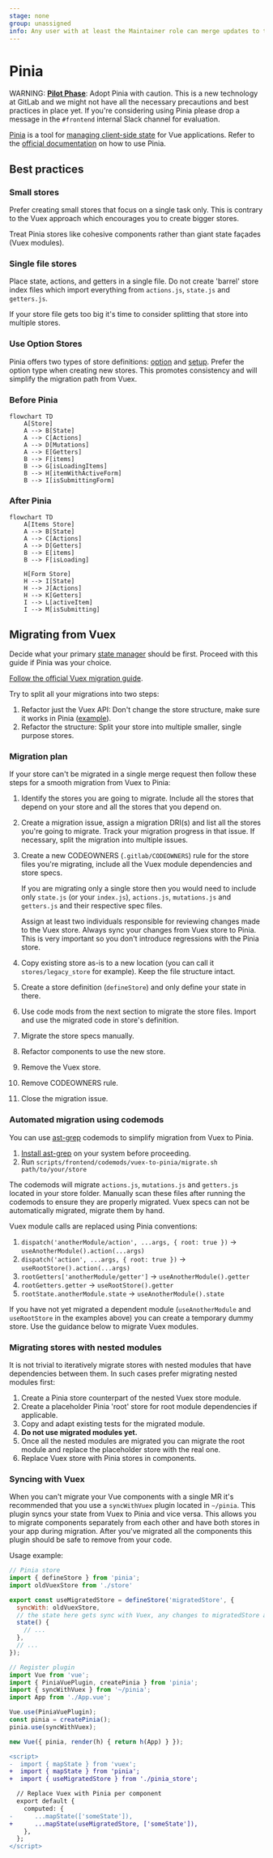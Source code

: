 ```yaml
---
stage: none
group: unassigned
info: Any user with at least the Maintainer role can merge updates to this content. For details, see https://docs.gitlab.com/ee/development/development_processes.html#development-guidelines-review.
---
```


# Pinia

WARNING:
**[Pilot Phase](https://gitlab.com/gitlab-org/gitlab/-/issues/479279)**: Adopt Pinia with caution.
This is a new technology at GitLab and we might not have all the necessary precautions and best practices in place yet.
If you're considering using Pinia please drop a message in the `#frontend` internal Slack channel for evaluation.

[Pinia](https://pinia.vuejs.org/) is a tool for [managing client-side state](state_management.md) for Vue applications.
Refer to the [official documentation](https://pinia.vuejs.org/core-concepts/) on how to use Pinia.

## Best practices

### Small stores

Prefer creating small stores that focus on a single task only.
This is contrary to the Vuex approach which encourages you to create bigger stores.

Treat Pinia stores like cohesive components rather than giant state façades (Vuex modules).

### Single file stores

Place state, actions, and getters in a single file.
Do not create 'barrel' store index files which import everything from `actions.js`, `state.js` and `getters.js`.

If your store file gets too big it's time to consider splitting that store into multiple stores.

### Use Option Stores

Pinia offers two types of store definitions: [option](https://pinia.vuejs.org/core-concepts/#Option-Stores) and [setup](https://pinia.vuejs.org/core-concepts/#Setup-Stores).
Prefer the option type when creating new stores. This promotes consistency and will simplify the migration path from Vuex.

### Before Pinia

```mermaid
flowchart TD
    A[Store]
    A --> B[State]
    A --> C[Actions]
    A --> D[Mutations]
    A --> E[Getters]
    B --> F[items]
    B --> G[isLoadingItems]
    B --> H[itemWithActiveForm]
    B --> I[isSubmittingForm]
```

### After Pinia

```mermaid
flowchart TD
    A[Items Store]
    A --> B[State]
    A --> C[Actions]
    A --> D[Getters]
    B --> E[items]
    B --> F[isLoading]

    H[Form Store]
    H --> I[State]
    H --> J[Actions]
    H --> K[Getters]
    I --> L[activeItem]
    I --> M[isSubmitting]
```

## Migrating from Vuex

Decide what your primary [state manager](state_management.md) should be first.
Proceed with this guide if Pinia was your choice.

[Follow the official Vuex migration guide](https://pinia.vuejs.org/cookbook/migration-vuex.html).

Try to split all your migrations into two steps:

1. Refactor just the Vuex API: Don't change the store structure, make sure it works in Pinia ([example](https://gitlab.com/gitlab-org/gitlab/-/merge_requests/149489)).
1. Refactor the structure: Split your store into multiple smaller, single purpose stores.

### Migration plan

If your store can't be migrated in a single merge request then follow these steps for a smooth migration from Vuex to Pinia:

1. Identify the stores you are going to migrate. Include all the stores that depend on your store and all the stores that you depend on.
1. Create a migration issue, assign a migration DRI(s) and list all the stores you're going to migrate.
   Track your migration progress in that issue. If necessary, split the migration into multiple issues.
1. Create a new CODEOWNERS (`.gitlab/CODEOWNERS`) rule for the store files you're migrating, include all the Vuex module dependencies and store specs.

   If you are migrating only a single store then you would need to include only `state.js` (or your `index.js`),
   `actions.js`, `mutations.js` and `getters.js` and their respective spec files.

   Assign at least two individuals responsible for reviewing changes made to the Vuex store.
   Always sync your changes from Vuex store to Pinia. This is very important so you don't introduce regressions with the Pinia store.
1. Copy existing store as-is to a new location (you can call it `stores/legacy_store` for example). Keep the file structure intact.
1. Create a store definition (`defineStore`) and only define your state in there.
1. Use code mods from the next section to migrate the store files. Import and use the migrated code in store's definition.
1. Migrate the store specs manually.
1. Refactor components to use the new store.
1. Remove the Vuex store.
1. Remove CODEOWNERS rule.
1. Close the migration issue.

### Automated migration using codemods

You can use [ast-grep](https://ast-grep.github.io/) codemods to simplify migration from Vuex to Pinia.

1. [Install ast-grep](https://ast-grep.github.io/guide/quick-start.html#installation) on your system before proceeding.
1. Run `scripts/frontend/codemods/vuex-to-pinia/migrate.sh path/to/your/store`

The codemods will migrate `actions.js`, `mutations.js` and `getters.js` located in your store folder.
Manually scan these files after running the codemods to ensure they are properly migrated.
Vuex specs can not be automatically migrated, migrate them by hand.

Vuex module calls are replaced using Pinia conventions:

1. `dispatch('anotherModule/action', ...args, { root: true })` → `useAnotherModule().action(...args)`
1. `dispatch('action', ...args, { root: true })` → `useRootStore().action(...args)`
1. `rootGetters['anotherModule/getter']` → `useAnotherModule().getter`
1. `rootGetters.getter` → `useRootStore().getter`
1. `rootState.anotherModule.state` → `useAnotherModule().state`

If you have not yet migrated a dependent module (`useAnotherModule` and `useRootStore` in the examples above) you can create a temporary dummy store.
Use the guidance below to migrate Vuex modules.

### Migrating stores with nested modules

It is not trivial to iteratively migrate stores with nested modules that have dependencies between them.
In such cases prefer migrating nested modules first:

1. Create a Pinia store counterpart of the nested Vuex store module.
1. Create a placeholder Pinia 'root' store for root module dependencies if applicable.
1. Copy and adapt existing tests for the migrated module.
1. **Do not use migrated modules yet.**
1. Once all the nested modules are migrated you can migrate the root module and replace the placeholder store with the real one.
1. Replace Vuex store with Pinia stores in components.

### Syncing with Vuex

When you can't migrate your Vue components with a single MR it's recommended that you use a `syncWithVuex` plugin located in `~/pinia`.
This plugin syncs your state from Vuex to Pinia and vice versa.
This allows you to migrate components separately from each other and have both stores in your app during migration.
After you've migrated all the components this plugin should be safe to remove from your code.

Usage example:

```javascript
// Pinia store
import { defineStore } from 'pinia';
import oldVuexStore from './store'

export const useMigratedStore = defineStore('migratedStore', {
  syncWith: oldVuexStore,
  // the state here gets sync with Vuex, any changes to migratedStore also propagate to the Vuex store
  state() {
    // ...
  },
  // ...
});
```

```javascript
// Register plugin
import Vue from 'vue';
import { PiniaVuePlugin, createPinia } from 'pinia';
import { syncWithVuex } from '~/pinia';
import App from './App.vue';

Vue.use(PiniaVuePlugin);
const pinia = createPinia();
pinia.use(syncWithVuex);

new Vue({ pinia, render(h) { return h(App) } });
```

```diff
<script>
-  import { mapState } from 'vuex';
+  import { mapState } from 'pinia';
+  import { useMigratedStore } from './pinia_store';

  // Replace Vuex with Pinia per component
  export default {
    computed: {
-      ...mapState(['someState']),
+      ...mapState(useMigratedStore, ['someState']),
    },
  };
</script>
```
